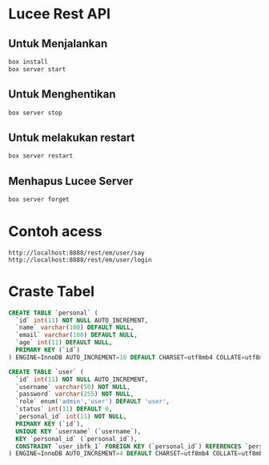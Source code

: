 # Lucee Rest API

## Untuk Menjalankan

```bash
box install
box server start
```

## Untuk Menghentikan

```bash
box server stop
```

## Untuk melakukan restart

```bash
box server restart
```

## Menhapus Lucee Server

```bash
box server forget
```

# Contoh acess

```
http://localhost:8888/rest/em/user/say
http://localhost:8888/rest/em/user/login
```

# Craste Tabel

```sql
CREATE TABLE `personal` (
  `id` int(11) NOT NULL AUTO_INCREMENT,
  `name` varchar(100) DEFAULT NULL,
  `email` varchar(100) DEFAULT NULL,
  `age` int(11) DEFAULT NULL,
  PRIMARY KEY (`id`)
) ENGINE=InnoDB AUTO_INCREMENT=10 DEFAULT CHARSET=utf8mb4 COLLATE=utf8mb4_0900_ai_ci

CREATE TABLE `user` (
  `id` int(11) NOT NULL AUTO_INCREMENT,
  `username` varchar(50) NOT NULL,
  `password` varchar(255) NOT NULL,
  `role` enum('admin','user') DEFAULT 'user',
  `status` int(11) DEFAULT 0,
  `personal_id` int(11) NOT NULL,
  PRIMARY KEY (`id`),
  UNIQUE KEY `username` (`username`),
  KEY `personal_id` (`personal_id`),
  CONSTRAINT `user_ibfk_1` FOREIGN KEY (`personal_id`) REFERENCES `personal` (`id`)
) ENGINE=InnoDB AUTO_INCREMENT=4 DEFAULT CHARSET=utf8mb4 COLLATE=utf8mb4_0900_ai_ci
```
